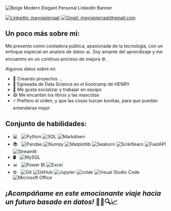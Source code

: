 
![Beige Modern Elegant Personal LinkedIn Banner](https://github.com/MayraSierraAT/MayraSierraAT/assets/123905946/414f1e1e-568e-47f9-9a18-4bf31890a9de)

[![Linkedin: mayrasierraat](https://img.shields.io/badge/-mayrasierraat-blue?style=flat-square&logo=Linkedin&logoColor=white&link=https://www.linkedin.com/in/mayrasierraat/)](https://www.linkedin.com/in/mayrasierraat/)
[![Gmail: mayrasierraat@gmail.com](https://img.shields.io/badge/Gmail-mayrasierraat@gmail.com-red)](mailto:mayrasierraat@gmail.com)

## Un poco más sobre mi:

Me presento como contadora pública, apasionada de la tecnología, con un enfoque especial en analisis de datos 📊. Soy amante del aprendizaje y me encuentro en un continuo proceso de mejora ⚙️.

Algunos datos sobre mi:

- 🔭 Creando proyectos ...
- 🌱 Egresada de Data Science en el bootcamp de HENRY
- 👯 Me gusta socializar y trabajar en equipo
- 😄 Me encantan los libros y las mascotas
- ⚡ Prefiero el orden, y que las cosas luzcan bonitas, para que puedan entenderse mejor

## Conjunto de habilidades:

- 💻 &nbsp;
  ![Python](https://img.shields.io/badge/-Python-333333?style=flat&logo=python)
  ![SQL](https://img.shields.io/badge/-SQL-333333?style=flat&logo=sql)
  ![Markdown](https://img.shields.io/badge/-Markdown-333333?style=flat&logo=markdown)
- 📚 &nbsp;
  ![Pandas](https://img.shields.io/badge/-Pandas-333333?style=flat&logo=pandas)
  ![Numpy](https://img.shields.io/badge/-Numpy-333333?style=flat&logo=numpy)
  ![Matplotlib](https://img.shields.io/badge/-Matplotlib-333333?style=flat&logo=matplotlib)
  ![Seaborn](https://img.shields.io/badge/-Seaborn-333333?style=flat&logo=seaborn)
  ![Scikitlearn](https://img.shields.io/badge/-Scikitlearn-333333?style=flat&logo=scikitlearn)
  ![FastAPI](https://img.shields.io/badge/-FastAPI-333333?style=flat&logo=fastapi)
  ![Streamlit](https://img.shields.io/badge/-Streamlit-333333?style=flat&logo=streamlit)
- 🛢 &nbsp;
  ![MySQL](https://img.shields.io/badge/-MySQL-333333?style=flat&logo=MySQL)
- 📊 &nbsp;
  ![Power BI](https://img.shields.io/badge/-Power%20BI-333333?style=flat&logo=powerbi)
  ![Excel](https://img.shields.io/badge/Microsoft_Excel-217346?style=for-the-badge&logo=microsoft-excel&logoColor=white)
- ⚙️ &nbsp;
  ![Git](https://img.shields.io/badge/-Git-333333?style=flat&logo=git)
  ![GitHub](https://img.shields.io/badge/-GitHub-333333?style=flat&logo=github)
  ![Jupyter](https://img.shields.io/badge/-Jupyter-333333?style=flat&logo=jupyter)
  ![colab](https://img.shields.io/badge/-colab-333333?style=flat&logo=colabbadge)
  ![Visual Studio Code](https://img.shields.io/badge/-Visual%20Studio%20Code-333333?style=flat&logo=visual-studio-code&logoColor=007ACC)
  ![Microsoft Office](https://img.shields.io/badge/Microsoft_Office-D83B01?style=for-the-badge&logo=microsoft-office&logoColor=white)



## _¡Acompáñame en este emocionante viaje hacia un futuro basado en datos!_ 💼🚀🔍📈
